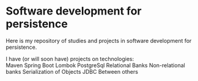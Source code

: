 # Software development for persistence
Here is my repository of studies and projects in software development for persistence.<br/>

I have (or will soon have) projects on technologies:<br/>
Maven
Spring Boot
Lombok
PostgreSql
Relational Banks
Non-relational banks
Serialization of Objects
JDBC
Between others

